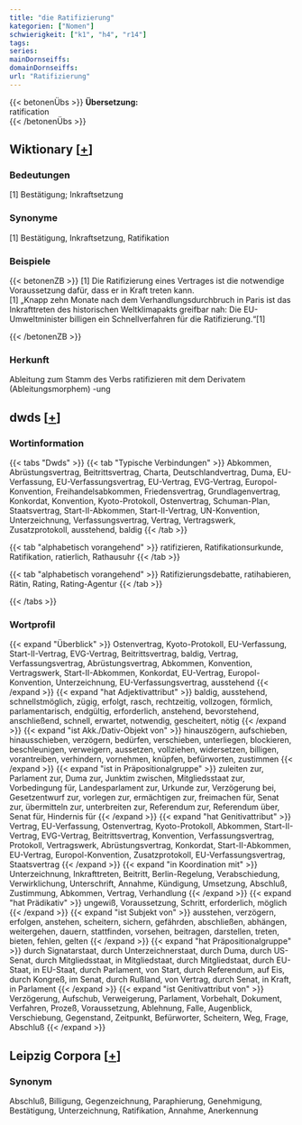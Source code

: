 ```yaml
---
title: "die Ratifizierung"
kategorien: ["Nomen"]
schwierigkeit: ["k1", "h4", "r14"]
tags:
series:
mainDornseiffs:
domainDornseiffs:
url: "Ratifizierung"
---
```


{{< betonenÜbs >}}
**Übersetzung:**  
ratification  
{{< /betonenÜbs >}}

## Wiktionary [[+](https://de.wiktionary.org/wiki/Ratifizierung)]

### Bedeutungen
[1] Bestätigung; Inkraftsetzung  

### Synonyme
[1] Bestätigung, Inkraftsetzung, Ratifikation  

### Beispiele
{{< betonenZB >}}
[1] Die Ratifizierung eines Vertrages ist die notwendige Voraussetzung dafür, dass er in Kraft treten kann.  
[1] „Knapp zehn Monate nach dem Verhandlungsdurchbruch in Paris ist das Inkrafttreten des historischen Weltklimapakts greifbar nah: Die EU-Umweltminister billigen ein Schnellverfahren für die Ratifizierung.“[1]  

{{< /betonenZB >}}
### Herkunft
Ableitung zum Stamm des Verbs ratifizieren mit dem Derivatem (Ableitungsmorphem) -ung  



## dwds [[+](https://www.dwds.de/wb/Ratifizierung)]

### Wortinformation
{{< tabs "Dwds" >}}
{{< tab "Typische Verbindungen" >}}
Abkommen, Abrüstungsvertrag, Beitrittsvertrag, Charta, Deutschlandvertrag, Duma, EU-Verfassung, EU-Verfassungsvertrag, EU-Vertrag, EVG-Vertrag, Europol-Konvention, Freihandelsabkommen, Friedensvertrag, Grundlagenvertrag, Konkordat, Konvention, Kyoto-Protokoll, Ostenvertrag, Schuman-Plan, Staatsvertrag, Start-II-Abkommen, Start-II-Vertrag, UN-Konvention, Unterzeichnung, Verfassungsvertrag, Vertrag, Vertragswerk, Zusatzprotokoll, ausstehend, baldig
{{< /tab >}}

{{< tab "alphabetisch vorangehend" >}}
ratifizieren, Ratifikationsurkunde, Ratifikation, ratierlich, Rathausuhr
{{< /tab >}}

{{< tab "alphabetisch vorangehend" >}}
Ratifizierungsdebatte, ratihabieren, Rätin, Rating, Rating-Agentur
{{< /tab >}}

{{< /tabs >}}

### Wortprofil
{{< expand "Überblick" >}} Ostenvertrag, Kyoto-Protokoll, EU-Verfassung, Start-II-Vertrag, EVG-Vertrag, Beitrittsvertrag, baldig, Vertrag, Verfassungsvertrag, Abrüstungsvertrag, Abkommen, Konvention, Vertragswerk, Start-II-Abkommen, Konkordat, EU-Vertrag, Europol-Konvention, Unterzeichnung, EU-Verfassungsvertrag, ausstehend {{< /expand >}}
{{< expand "hat Adjektivattribut" >}} baldig, ausstehend, schnellstmöglich, zügig, erfolgt, rasch, rechtzeitig, vollzogen, förmlich, parlamentarisch, endgültig, erforderlich, anstehend, bevorstehend, anschließend, schnell, erwartet, notwendig, gescheitert, nötig {{< /expand >}}
{{< expand "ist Akk./Dativ-Objekt von" >}} hinauszögern, aufschieben, hinausschieben, verzögern, bedürfen, verschieben, unterliegen, blockieren, beschleunigen, verweigern, aussetzen, vollziehen, widersetzen, billigen, vorantreiben, verhindern, vornehmen, knüpfen, befürworten, zustimmen {{< /expand >}}
{{< expand "ist in Präpositionalgruppe" >}} zuleiten zur, Parlament zur, Duma zur, Junktim zwischen, Mitgliedsstaat zur, Vorbedingung für, Landesparlament zur, Urkunde zur, Verzögerung bei, Gesetzentwurf zur, vorlegen zur, ermächtigen zur, freimachen für, Senat zur, übermitteln zur, unterbreiten zur, Referendum zur, Referendum über, Senat für, Hindernis für {{< /expand >}}
{{< expand "hat Genitivattribut" >}} Vertrag, EU-Verfassung, Ostenvertrag, Kyoto-Protokoll, Abkommen, Start-II-Vertrag, EVG-Vertrag, Beitrittsvertrag, Konvention, Verfassungsvertrag, Protokoll, Vertragswerk, Abrüstungsvertrag, Konkordat, Start-II-Abkommen, EU-Vertrag, Europol-Konvention, Zusatzprotokoll, EU-Verfassungsvertrag, Staatsvertrag {{< /expand >}}
{{< expand "in Koordination mit" >}} Unterzeichnung, Inkrafttreten, Beitritt, Berlin-Regelung, Verabschiedung, Verwirklichung, Unterschrift, Annahme, Kündigung, Umsetzung, Abschluß, Zustimmung, Abkommen, Vertrag, Verhandlung {{< /expand >}}
{{< expand "hat Prädikativ" >}} ungewiß, Voraussetzung, Schritt, erforderlich, möglich {{< /expand >}}
{{< expand "ist Subjekt von" >}} ausstehen, verzögern, erfolgen, anstehen, scheitern, sichern, gefährden, abschließen, abhängen, weitergehen, dauern, stattfinden, vorsehen, beitragen, darstellen, treten, bieten, fehlen, gelten {{< /expand >}}
{{< expand "hat Präpositionalgruppe" >}} durch Signatarstaat, durch Unterzeichnerstaat, durch Duma, durch US-Senat, durch Mitgliedsstaat, in Mitgliedstaat, durch Mitgliedstaat, durch EU-Staat, in EU-Staat, durch Parlament, von Start, durch Referendum, auf Eis, durch Kongreß, im Senat, durch Rußland, von Vertrag, durch Senat, in Kraft, in Parlament {{< /expand >}}
{{< expand "ist Genitivattribut von" >}} Verzögerung, Aufschub, Verweigerung, Parlament, Vorbehalt, Dokument, Verfahren, Prozeß, Voraussetzung, Ablehnung, Falle, Augenblick, Verschiebung, Gegenstand, Zeitpunkt, Befürworter, Scheitern, Weg, Frage, Abschluß {{< /expand >}}

## Leipzig Corpora [[+](https://corpora.uni-leipzig.de/en/res?word=Ratifizierung&corpusId=deu_newscrawl-public_2018)]


### Synonym
Abschluß, Billigung, Gegenzeichnung, Paraphierung, Genehmigung, Bestätigung, Unterzeichnung, Ratifikation, Annahme, Anerkennung

